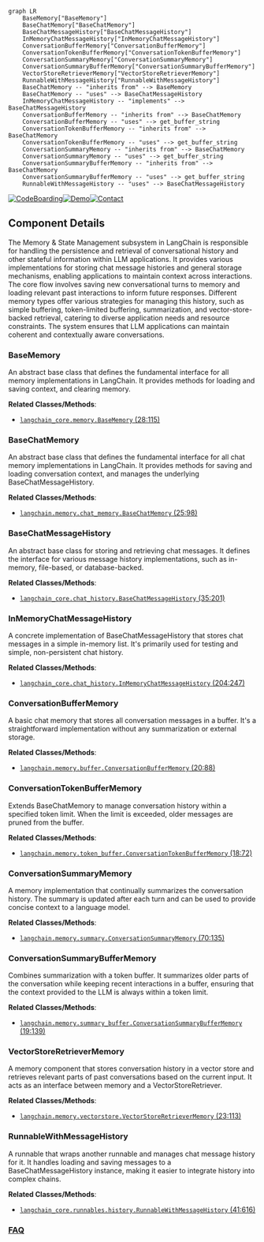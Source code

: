 ```mermaid
graph LR
    BaseMemory["BaseMemory"]
    BaseChatMemory["BaseChatMemory"]
    BaseChatMessageHistory["BaseChatMessageHistory"]
    InMemoryChatMessageHistory["InMemoryChatMessageHistory"]
    ConversationBufferMemory["ConversationBufferMemory"]
    ConversationTokenBufferMemory["ConversationTokenBufferMemory"]
    ConversationSummaryMemory["ConversationSummaryMemory"]
    ConversationSummaryBufferMemory["ConversationSummaryBufferMemory"]
    VectorStoreRetrieverMemory["VectorStoreRetrieverMemory"]
    RunnableWithMessageHistory["RunnableWithMessageHistory"]
    BaseChatMemory -- "inherits from" --> BaseMemory
    BaseChatMemory -- "uses" --> BaseChatMessageHistory
    InMemoryChatMessageHistory -- "implements" --> BaseChatMessageHistory
    ConversationBufferMemory -- "inherits from" --> BaseChatMemory
    ConversationBufferMemory -- "uses" --> get_buffer_string
    ConversationTokenBufferMemory -- "inherits from" --> BaseChatMemory
    ConversationTokenBufferMemory -- "uses" --> get_buffer_string
    ConversationSummaryMemory -- "inherits from" --> BaseChatMemory
    ConversationSummaryMemory -- "uses" --> get_buffer_string
    ConversationSummaryBufferMemory -- "inherits from" --> BaseChatMemory
    ConversationSummaryBufferMemory -- "uses" --> get_buffer_string
    RunnableWithMessageHistory -- "uses" --> BaseChatMessageHistory
```
[![CodeBoarding](https://img.shields.io/badge/Generated%20by-CodeBoarding-9cf?style=flat-square)](https://github.com/CodeBoarding/GeneratedOnBoardings)[![Demo](https://img.shields.io/badge/Try%20our-Demo-blue?style=flat-square)](https://www.codeboarding.org/demo)[![Contact](https://img.shields.io/badge/Contact%20us%20-%20contact@codeboarding.org-lightgrey?style=flat-square)](mailto:contact@codeboarding.org)

## Component Details

The Memory & State Management subsystem in LangChain is responsible for handling the persistence and retrieval of conversational history and other stateful information within LLM applications. It provides various implementations for storing chat message histories and general storage mechanisms, enabling applications to maintain context across interactions. The core flow involves saving new conversational turns to memory and loading relevant past interactions to inform future responses. Different memory types offer various strategies for managing this history, such as simple buffering, token-limited buffering, summarization, and vector-store-backed retrieval, catering to diverse application needs and resource constraints. The system ensures that LLM applications can maintain coherent and contextually aware conversations.

### BaseMemory
An abstract base class that defines the fundamental interface for all memory implementations in LangChain. It provides methods for loading and saving context, and clearing memory.


**Related Classes/Methods**:

- <a href="https://github.com/langchain-ai/langchain/blob/master/libs/core/langchain_core/memory.py#L28-L115" target="_blank" rel="noopener noreferrer">`langchain_core.memory.BaseMemory` (28:115)</a>


### BaseChatMemory
An abstract base class that defines the fundamental interface for all chat memory implementations in LangChain. It provides methods for saving and loading conversation context, and manages the underlying BaseChatMessageHistory.


**Related Classes/Methods**:

- <a href="https://github.com/langchain-ai/langchain/blob/master/libs/langchain/langchain/memory/chat_memory.py#L25-L98" target="_blank" rel="noopener noreferrer">`langchain.memory.chat_memory.BaseChatMemory` (25:98)</a>


### BaseChatMessageHistory
An abstract base class for storing and retrieving chat messages. It defines the interface for various message history implementations, such as in-memory, file-based, or database-backed.


**Related Classes/Methods**:

- <a href="https://github.com/langchain-ai/langchain/blob/master/libs/core/langchain_core/chat_history.py#L35-L201" target="_blank" rel="noopener noreferrer">`langchain_core.chat_history.BaseChatMessageHistory` (35:201)</a>


### InMemoryChatMessageHistory
A concrete implementation of BaseChatMessageHistory that stores chat messages in a simple in-memory list. It's primarily used for testing and simple, non-persistent chat history.


**Related Classes/Methods**:

- <a href="https://github.com/langchain-ai/langchain/blob/master/libs/core/langchain_core/chat_history.py#L204-L247" target="_blank" rel="noopener noreferrer">`langchain_core.chat_history.InMemoryChatMessageHistory` (204:247)</a>


### ConversationBufferMemory
A basic chat memory that stores all conversation messages in a buffer. It's a straightforward implementation without any summarization or external storage.


**Related Classes/Methods**:

- <a href="https://github.com/langchain-ai/langchain/blob/master/libs/langchain/langchain/memory/buffer.py#L20-L88" target="_blank" rel="noopener noreferrer">`langchain.memory.buffer.ConversationBufferMemory` (20:88)</a>


### ConversationTokenBufferMemory
Extends BaseChatMemory to manage conversation history within a specified token limit. When the limit is exceeded, older messages are pruned from the buffer.


**Related Classes/Methods**:

- <a href="https://github.com/langchain-ai/langchain/blob/master/libs/langchain/langchain/memory/token_buffer.py#L18-L72" target="_blank" rel="noopener noreferrer">`langchain.memory.token_buffer.ConversationTokenBufferMemory` (18:72)</a>


### ConversationSummaryMemory
A memory implementation that continually summarizes the conversation history. The summary is updated after each turn and can be used to provide concise context to a language model.


**Related Classes/Methods**:

- <a href="https://github.com/langchain-ai/langchain/blob/master/libs/langchain/langchain/memory/summary.py#L70-L135" target="_blank" rel="noopener noreferrer">`langchain.memory.summary.ConversationSummaryMemory` (70:135)</a>


### ConversationSummaryBufferMemory
Combines summarization with a token buffer. It summarizes older parts of the conversation while keeping recent interactions in a buffer, ensuring that the context provided to the LLM is always within a token limit.


**Related Classes/Methods**:

- <a href="https://github.com/langchain-ai/langchain/blob/master/libs/langchain/langchain/memory/summary_buffer.py#L19-L139" target="_blank" rel="noopener noreferrer">`langchain.memory.summary_buffer.ConversationSummaryBufferMemory` (19:139)</a>


### VectorStoreRetrieverMemory
A memory component that stores conversation history in a vector store and retrieves relevant parts of past conversations based on the current input. It acts as an interface between memory and a VectorStoreRetriever.


**Related Classes/Methods**:

- <a href="https://github.com/langchain-ai/langchain/blob/master/libs/langchain/langchain/memory/vectorstore.py#L23-L113" target="_blank" rel="noopener noreferrer">`langchain.memory.vectorstore.VectorStoreRetrieverMemory` (23:113)</a>


### RunnableWithMessageHistory
A runnable that wraps another runnable and manages chat message history for it. It handles loading and saving messages to a BaseChatMessageHistory instance, making it easier to integrate history into complex chains.


**Related Classes/Methods**:

- <a href="https://github.com/langchain-ai/langchain/blob/master/libs/core/langchain_core/runnables/history.py#L41-L616" target="_blank" rel="noopener noreferrer">`langchain_core.runnables.history.RunnableWithMessageHistory` (41:616)</a>




### [FAQ](https://github.com/CodeBoarding/GeneratedOnBoardings/tree/main?tab=readme-ov-file#faq)